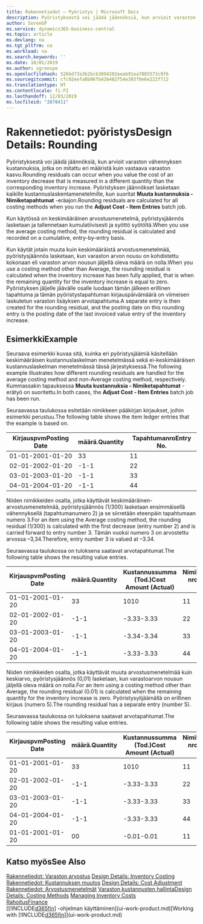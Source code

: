 ```yaml
---
title: Rakennetiedot – Pyöristys | Microsoft Docs
description: Pyöristyksestä voi jäädä jäännöksiä, kun arvioit varaston vähennyksen kustannuksia, jotka on mitattu eri määristä, kuin vastaava varaston kasvu. Pyöristyksen jäännökset lasketaan kaikille kustannuslaskentamenetelmille, kun suoritat **Muuta kustannuksia - Nimiketapahtumat** -eräajon.
author: SorenGP
ms.service: dynamics365-business-central
ms.topic: article
ms.devlang: na
ms.tgt_pltfrm: na
ms.workload: na
ms.search.keywords: ''
ms.date: 10/01/2019
ms.author: sgroespe
ms.openlocfilehash: 526bd73a3b2bcb3094202eeab91ea7885573c9f6
ms.sourcegitcommit: cfc92eefa8b06fb426482f54e393f0e6e222f712
ms.translationtype: HT
ms.contentlocale: fi-FI
ms.lasthandoff: 12/03/2019
ms.locfileid: "2878411"
---
```

# <a name="design-details-rounding"></a><span data-ttu-id="0c171-104">Rakennetiedot: pyöristys</span><span class="sxs-lookup"><span data-stu-id="0c171-104">Design Details: Rounding</span></span>
<span data-ttu-id="0c171-105">Pyöristyksestä voi jäädä jäännöksiä, kun arvioit varaston vähennyksen kustannuksia, jotka on mitattu eri määristä kuin vastaava varaston kasvu.</span><span class="sxs-lookup"><span data-stu-id="0c171-105">Rounding residuals can occur when you value the cost of an inventory decrease that is measured in a different quantity than the corresponding inventory increase.</span></span> <span data-ttu-id="0c171-106">Pyöristyksen jäännökset lasketaan kaikille kustannuslaskentamenetelmille, kun suoritat **Muuta kustannuksia - Nimiketapahtumat** -eräajon.</span><span class="sxs-lookup"><span data-stu-id="0c171-106">Rounding residuals are calculated for all costing methods when you run the **Adjust Cost - Item Entries** batch job.</span></span>  

 <span data-ttu-id="0c171-107">Kun käytössä on keskimääräinen arvostusmenetelmä, pyöristysjäännös lasketaan ja tallennetaan kumulatiivisesti ja syöttö syötöltä.</span><span class="sxs-lookup"><span data-stu-id="0c171-107">When you use the average costing method, the rounding residual is calculated and recorded on a cumulative, entry-by-entry basis.</span></span>  

 <span data-ttu-id="0c171-108">Kun käytät jotain muuta kuin keskimääräistä arvostusmenetelmää, pyöristysjäännös lasketaan, kun varaston arvon nousu on kohdistettu kokonaan eli varaston arvon nousun jäljellä oleva määrä on nolla.</span><span class="sxs-lookup"><span data-stu-id="0c171-108">When you use a costing method other than Average, the rounding residual is calculated when the inventory increase has been fully applied, that is when the remaining quantity for the inventory increase is equal to zero.</span></span> <span data-ttu-id="0c171-109">Pyöristyksen jäljelle jäävälle osalle luodaan tämän jälkeen erillinen tapahtuma ja tämän pyöristystapahtuman kirjauspäivämäärä on viimeisen laskutetun varaston lisäyksen arvotapahtuma.</span><span class="sxs-lookup"><span data-stu-id="0c171-109">A separate entry is then created for the rounding residual, and the posting date on this rounding entry is the posting date of the last invoiced value entry of the inventory increase.</span></span>  

## <a name="example"></a><span data-ttu-id="0c171-110">Esimerkki</span><span class="sxs-lookup"><span data-stu-id="0c171-110">Example</span></span>  
 <span data-ttu-id="0c171-111">Seuraava esimerkki kuvaa sitä, kuinka eri pyöristysjäämiä käsitellään keskimääräisen kustannuslaskelman menetelmässä sekä ei-keskimääräisen kustannuslaskelman menetelmässä tässä järjestyksessä.</span><span class="sxs-lookup"><span data-stu-id="0c171-111">The following example illustrates how different rounding residuals are handled for the average costing method and non-Average costing method, respectively.</span></span> <span data-ttu-id="0c171-112">Kummassakin tapauksessa **Muuta kustannuksia - Nimiketapahtumat** -erätyö on suoritettu.</span><span class="sxs-lookup"><span data-stu-id="0c171-112">In both cases, the **Adjust Cost - Item Entries** batch job has been run.</span></span>  

 <span data-ttu-id="0c171-113">Seuraavassa taulukossa esitetään nimikkeen pääkirjan kirjaukset, joihin esimerkki perustuu.</span><span class="sxs-lookup"><span data-stu-id="0c171-113">The following table shows the item ledger entries that the example is based on.</span></span>  

|<span data-ttu-id="0c171-114">Kirjauspvm</span><span class="sxs-lookup"><span data-stu-id="0c171-114">Posting Date</span></span>|<span data-ttu-id="0c171-115">määrä.</span><span class="sxs-lookup"><span data-stu-id="0c171-115">Quantity</span></span>|<span data-ttu-id="0c171-116">Tapahtumanro</span><span class="sxs-lookup"><span data-stu-id="0c171-116">Entry No.</span></span>|  
|------------------|--------------|---------------|  
|<span data-ttu-id="0c171-117">01-01-20</span><span class="sxs-lookup"><span data-stu-id="0c171-117">01-01-20</span></span>|<span data-ttu-id="0c171-118">3</span><span class="sxs-lookup"><span data-stu-id="0c171-118">3</span></span>|<span data-ttu-id="0c171-119">1</span><span class="sxs-lookup"><span data-stu-id="0c171-119">1</span></span>|  
|<span data-ttu-id="0c171-120">02-01-20</span><span class="sxs-lookup"><span data-stu-id="0c171-120">02-01-20</span></span>|<span data-ttu-id="0c171-121">-1</span><span class="sxs-lookup"><span data-stu-id="0c171-121">-1</span></span>|<span data-ttu-id="0c171-122">2</span><span class="sxs-lookup"><span data-stu-id="0c171-122">2</span></span>|  
|<span data-ttu-id="0c171-123">03-01-20</span><span class="sxs-lookup"><span data-stu-id="0c171-123">03-01-20</span></span>|<span data-ttu-id="0c171-124">-1</span><span class="sxs-lookup"><span data-stu-id="0c171-124">-1</span></span>|<span data-ttu-id="0c171-125">3</span><span class="sxs-lookup"><span data-stu-id="0c171-125">3</span></span>|  
|<span data-ttu-id="0c171-126">04-01-20</span><span class="sxs-lookup"><span data-stu-id="0c171-126">04-01-20</span></span>|<span data-ttu-id="0c171-127">-1</span><span class="sxs-lookup"><span data-stu-id="0c171-127">-1</span></span>|<span data-ttu-id="0c171-128">4</span><span class="sxs-lookup"><span data-stu-id="0c171-128">4</span></span>|  

 <span data-ttu-id="0c171-129">Niiden nimikkeiden osalta, jotka käyttävät keskimääräinen-arvostusmenetelmää, pyöristysjäännös (1/300) lasketaan ensimmäisellä vähennyksellä (tapahtumanumero 2) ja se siirretään eteenpäin tapahtumaan numero 3.</span><span class="sxs-lookup"><span data-stu-id="0c171-129">For an item using the Average costing method, the rounding residual (1/300) is calculated with the first decrease (entry number 2) and is carried forward to entry number 3.</span></span> <span data-ttu-id="0c171-130">Tämän vuoksi numero 3 on arvostettu arvossa –3,34.</span><span class="sxs-lookup"><span data-stu-id="0c171-130">Therefore, entry number 3 is valued at –3.34.</span></span>  

 <span data-ttu-id="0c171-131">Seuraavassa taulukossa on tuloksena saatavat arvotapahtumat.</span><span class="sxs-lookup"><span data-stu-id="0c171-131">The following table shows the resulting value entries.</span></span>  

|<span data-ttu-id="0c171-132">Kirjauspvm</span><span class="sxs-lookup"><span data-stu-id="0c171-132">Posting Date</span></span>|<span data-ttu-id="0c171-133">määrä.</span><span class="sxs-lookup"><span data-stu-id="0c171-133">Quantity</span></span>|<span data-ttu-id="0c171-134">Kustannussumma (Tod.)</span><span class="sxs-lookup"><span data-stu-id="0c171-134">Cost Amount (Actual)</span></span>|<span data-ttu-id="0c171-135">Nimiketapahtuman nro</span><span class="sxs-lookup"><span data-stu-id="0c171-135">Item Ledger Entry No.</span></span>|<span data-ttu-id="0c171-136">Tapahtumanro</span><span class="sxs-lookup"><span data-stu-id="0c171-136">Entry No.</span></span>|  
|------------------|--------------|----------------------------|---------------------------|---------------|  
|<span data-ttu-id="0c171-137">01-01-20</span><span class="sxs-lookup"><span data-stu-id="0c171-137">01-01-20</span></span>|<span data-ttu-id="0c171-138">3</span><span class="sxs-lookup"><span data-stu-id="0c171-138">3</span></span>|<span data-ttu-id="0c171-139">10</span><span class="sxs-lookup"><span data-stu-id="0c171-139">10</span></span>|<span data-ttu-id="0c171-140">1</span><span class="sxs-lookup"><span data-stu-id="0c171-140">1</span></span>|<span data-ttu-id="0c171-141">1</span><span class="sxs-lookup"><span data-stu-id="0c171-141">1</span></span>|  
|<span data-ttu-id="0c171-142">02-01-20</span><span class="sxs-lookup"><span data-stu-id="0c171-142">02-01-20</span></span>|<span data-ttu-id="0c171-143">-1</span><span class="sxs-lookup"><span data-stu-id="0c171-143">-1</span></span>|<span data-ttu-id="0c171-144">-3.33</span><span class="sxs-lookup"><span data-stu-id="0c171-144">-3.33</span></span>|<span data-ttu-id="0c171-145">2</span><span class="sxs-lookup"><span data-stu-id="0c171-145">2</span></span>|<span data-ttu-id="0c171-146">2</span><span class="sxs-lookup"><span data-stu-id="0c171-146">2</span></span>|  
|<span data-ttu-id="0c171-147">03-01-20</span><span class="sxs-lookup"><span data-stu-id="0c171-147">03-01-20</span></span>|<span data-ttu-id="0c171-148">-1</span><span class="sxs-lookup"><span data-stu-id="0c171-148">-1</span></span>|<span data-ttu-id="0c171-149">-3.34</span><span class="sxs-lookup"><span data-stu-id="0c171-149">-3.34</span></span>|<span data-ttu-id="0c171-150">3</span><span class="sxs-lookup"><span data-stu-id="0c171-150">3</span></span>|<span data-ttu-id="0c171-151">3</span><span class="sxs-lookup"><span data-stu-id="0c171-151">3</span></span>|  
|<span data-ttu-id="0c171-152">04-01-20</span><span class="sxs-lookup"><span data-stu-id="0c171-152">04-01-20</span></span>|<span data-ttu-id="0c171-153">-1</span><span class="sxs-lookup"><span data-stu-id="0c171-153">-1</span></span>|<span data-ttu-id="0c171-154">-3.33</span><span class="sxs-lookup"><span data-stu-id="0c171-154">-3.33</span></span>|<span data-ttu-id="0c171-155">4</span><span class="sxs-lookup"><span data-stu-id="0c171-155">4</span></span>|<span data-ttu-id="0c171-156">4</span><span class="sxs-lookup"><span data-stu-id="0c171-156">4</span></span>|  

 <span data-ttu-id="0c171-157">Niiden nimikkeiden osalta, jotka käyttävät muuta arvostusmenetelmää kuin keskiarvo, pyöristysjäännös (0,01) lasketaan, kun varastoarvon nousun jäljellä oleva määrä on nolla.</span><span class="sxs-lookup"><span data-stu-id="0c171-157">For an item using a costing method other than Average, the rounding residual (0.01) is calculated when the remaining quantity for the inventory increase is zero.</span></span> <span data-ttu-id="0c171-158">Pyöristysylijäämällä on erillinen kirjaus (numero 5).</span><span class="sxs-lookup"><span data-stu-id="0c171-158">The rounding residual has a separate entry (number 5).</span></span>  

 <span data-ttu-id="0c171-159">Seuraavassa taulukossa on tuloksena saatavat arvotapahtumat.</span><span class="sxs-lookup"><span data-stu-id="0c171-159">The following table shows the resulting value entries.</span></span>  

|<span data-ttu-id="0c171-160">Kirjauspvm</span><span class="sxs-lookup"><span data-stu-id="0c171-160">Posting Date</span></span>|<span data-ttu-id="0c171-161">määrä.</span><span class="sxs-lookup"><span data-stu-id="0c171-161">Quantity</span></span>|<span data-ttu-id="0c171-162">Kustannussumma (Tod.)</span><span class="sxs-lookup"><span data-stu-id="0c171-162">Cost Amount (Actual)</span></span>|<span data-ttu-id="0c171-163">Nimiketapahtuman nro</span><span class="sxs-lookup"><span data-stu-id="0c171-163">Item Ledger Entry No.</span></span>|<span data-ttu-id="0c171-164">Tapahtumanro</span><span class="sxs-lookup"><span data-stu-id="0c171-164">Entry No.</span></span>|  
|------------------|--------------|----------------------------|---------------------------|---------------|  
|<span data-ttu-id="0c171-165">01-01-20</span><span class="sxs-lookup"><span data-stu-id="0c171-165">01-01-20</span></span>|<span data-ttu-id="0c171-166">3</span><span class="sxs-lookup"><span data-stu-id="0c171-166">3</span></span>|<span data-ttu-id="0c171-167">10</span><span class="sxs-lookup"><span data-stu-id="0c171-167">10</span></span>|<span data-ttu-id="0c171-168">1</span><span class="sxs-lookup"><span data-stu-id="0c171-168">1</span></span>|<span data-ttu-id="0c171-169">1</span><span class="sxs-lookup"><span data-stu-id="0c171-169">1</span></span>|  
|<span data-ttu-id="0c171-170">02-01-20</span><span class="sxs-lookup"><span data-stu-id="0c171-170">02-01-20</span></span>|<span data-ttu-id="0c171-171">-1</span><span class="sxs-lookup"><span data-stu-id="0c171-171">-1</span></span>|<span data-ttu-id="0c171-172">-3.33</span><span class="sxs-lookup"><span data-stu-id="0c171-172">-3.33</span></span>|<span data-ttu-id="0c171-173">2</span><span class="sxs-lookup"><span data-stu-id="0c171-173">2</span></span>|<span data-ttu-id="0c171-174">2</span><span class="sxs-lookup"><span data-stu-id="0c171-174">2</span></span>|  
|<span data-ttu-id="0c171-175">03-01-20</span><span class="sxs-lookup"><span data-stu-id="0c171-175">03-01-20</span></span>|<span data-ttu-id="0c171-176">-1</span><span class="sxs-lookup"><span data-stu-id="0c171-176">-1</span></span>|<span data-ttu-id="0c171-177">-3.33</span><span class="sxs-lookup"><span data-stu-id="0c171-177">-3.33</span></span>|<span data-ttu-id="0c171-178">3</span><span class="sxs-lookup"><span data-stu-id="0c171-178">3</span></span>|<span data-ttu-id="0c171-179">3</span><span class="sxs-lookup"><span data-stu-id="0c171-179">3</span></span>|  
|<span data-ttu-id="0c171-180">04-01-20</span><span class="sxs-lookup"><span data-stu-id="0c171-180">04-01-20</span></span>|<span data-ttu-id="0c171-181">-1</span><span class="sxs-lookup"><span data-stu-id="0c171-181">-1</span></span>|<span data-ttu-id="0c171-182">-3.33</span><span class="sxs-lookup"><span data-stu-id="0c171-182">-3.33</span></span>|<span data-ttu-id="0c171-183">4</span><span class="sxs-lookup"><span data-stu-id="0c171-183">4</span></span>|<span data-ttu-id="0c171-184">4</span><span class="sxs-lookup"><span data-stu-id="0c171-184">4</span></span>|  
|<span data-ttu-id="0c171-185">01-01-20</span><span class="sxs-lookup"><span data-stu-id="0c171-185">01-01-20</span></span>|<span data-ttu-id="0c171-186">0</span><span class="sxs-lookup"><span data-stu-id="0c171-186">0</span></span>|<span data-ttu-id="0c171-187">-0.01</span><span class="sxs-lookup"><span data-stu-id="0c171-187">-0.01</span></span>|<span data-ttu-id="0c171-188">1</span><span class="sxs-lookup"><span data-stu-id="0c171-188">1</span></span>|<span data-ttu-id="0c171-189">5</span><span class="sxs-lookup"><span data-stu-id="0c171-189">5</span></span>|  

## <a name="see-also"></a><span data-ttu-id="0c171-190">Katso myös</span><span class="sxs-lookup"><span data-stu-id="0c171-190">See Also</span></span>  
 <span data-ttu-id="0c171-191">[Rakennetiedot: Varaston arvostus](design-details-inventory-costing.md) </span><span class="sxs-lookup"><span data-stu-id="0c171-191">[Design Details: Inventory Costing](design-details-inventory-costing.md) </span></span>  
 <span data-ttu-id="0c171-192">[Rakennetiedot: Kustannuksen muutos](design-details-cost-adjustment.md) </span><span class="sxs-lookup"><span data-stu-id="0c171-192">[Design Details: Cost Adjustment](design-details-cost-adjustment.md) </span></span>  
 <span data-ttu-id="0c171-193">[Rakennetiedot: Arvostusmenetelmät](design-details-costing-methods.md) [Varaston kustannusten hallinta](finance-manage-inventory-costs.md)</span><span class="sxs-lookup"><span data-stu-id="0c171-193">[Design Details: Costing Methods](design-details-costing-methods.md) [Managing Inventory Costs](finance-manage-inventory-costs.md)</span></span>  
 [<span data-ttu-id="0c171-194">Rahoitus</span><span class="sxs-lookup"><span data-stu-id="0c171-194">Finance</span></span>](finance.md)  
 <span data-ttu-id="0c171-195">[[!INCLUDE[d365fin](includes/d365fin_md.md)] -ohjelman käyttäminen](ui-work-product.md)</span><span class="sxs-lookup"><span data-stu-id="0c171-195">[Working with [!INCLUDE[d365fin](includes/d365fin_md.md)]](ui-work-product.md)</span></span>
